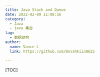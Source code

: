 ```yaml
---
title: Java Stack and Queue
date: 2022-02-09 11:08:16
category:
  - Java
  - java 集合
tag:
  - 数据结构
author:
  name: Vance L
  link: https://github.com/Dovahkiin8625

---
```






[TOC]

